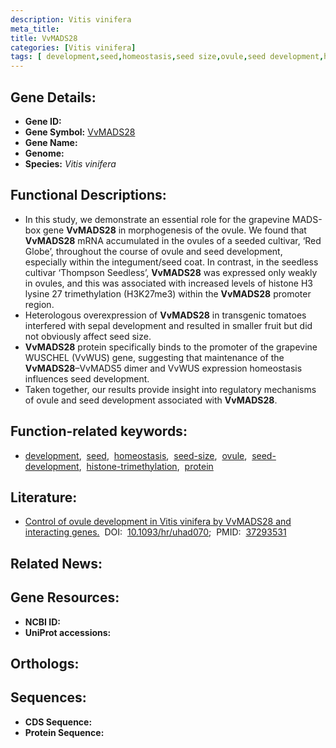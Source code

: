 ```yaml
---
description: Vitis vinifera
meta_title:
title: VvMADS28
categories: [Vitis vinifera]
tags: [ development,seed,homeostasis,seed size,ovule,seed development,histone trimethylation,protein ]
---
```


## Gene Details:
- **Gene ID:** []()
- **Gene Symbol:** <u>VvMADS28</u>
- **Gene Name:** 
- **Genome:** []()
- **Species:** *Vitis vinifera*

## Functional Descriptions:
   - In this study, we demonstrate an essential role for the grapevine MADS-box gene **VvMADS28** in morphogenesis of the ovule. We found that **VvMADS28** mRNA accumulated in the ovules of a seeded cultivar, ‘Red Globe’, throughout the course of ovule and seed development, especially within the integument/seed coat. In contrast, in the seedless cultivar ‘Thompson Seedless’, **VvMADS28** was expressed only weakly in ovules, and this was associated with increased levels of histone H3 lysine 27 trimethylation (H3K27me3) within the **VvMADS28** promoter region.
   - Heterologous overexpression of **VvMADS28** in transgenic tomatoes interfered with sepal development and resulted in smaller fruit but did not obviously affect seed size.
   - **VvMADS28** protein specifically binds to the promoter of the grapevine WUSCHEL (VvWUS) gene, suggesting that maintenance of the **VvMADS28**–VvMADS5 dimer and VvWUS expression homeostasis influences seed development.
   - Taken together, our results provide insight into regulatory mechanisms of ovule and seed development associated with **VvMADS28**.

## Function-related keywords:
   - [development](/tags/development/),&nbsp;&nbsp;[seed](/tags/seed/),&nbsp;&nbsp;[homeostasis](/tags/homeostasis/),&nbsp;&nbsp;[seed-size](/tags/seed-size/),&nbsp;&nbsp;[ovule](/tags/ovule/),&nbsp;&nbsp;[seed-development](/tags/seed-development/),&nbsp;&nbsp;[histone-trimethylation](/tags/histone-trimethylation/),&nbsp;&nbsp;[protein](/tags/protein/)

## Literature:
   - [Control of ovule development in Vitis vinifera by VvMADS28 and interacting genes.](https://doi.org/10.1093/hr/uhad070)&nbsp;&nbsp;DOI:&nbsp;&nbsp;[10.1093/hr/uhad070](https://doi.org/10.1093/hr/uhad070);&nbsp;&nbsp;PMID:&nbsp;&nbsp;[37293531](https://pubmed.ncbi.nlm.nih.gov/37293531/)

## Related News:

## Gene Resources:
- **NCBI ID:**  [](https://www.ncbi.nlm.nih.gov/gene/?term=)
- **UniProt accessions:**  [](https://www.uniprot.org/uniprotkb//entry)

## Orthologs:

## Sequences:
- **CDS Sequence:**
- **Protein Sequence:**

